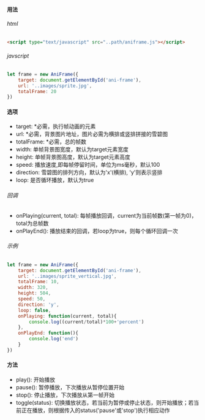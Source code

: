 #### 用法
###### html
```html
<script type="text/javascript" src="..path/aniframe.js"></script>
```
###### javscript
```javascript
let frame = new AniFrame({
    target: document.getElementById('ani-frame'),
    url: '..images/sprite.jpg',
    totalFrame: 20
})
```

#### 选项
* target: *必需，执行帧动画的元素
* url: *必需，背景图片地址，图片必需为横排或竖排拼接的雪碧图
* totalFrame: *必需，总的帧数
* width: 单帧背景图宽度，默认为target元素宽度
* height: 单帧背景图高度，默认为target元素高度
* speed: 播放速度,即每帧停留时间，单位为ms毫秒，默认100
* direction: 雪碧图的排列方向，默认为'x'(横排), 'y'则表示竖排
* loop: 是否循环播放，默认为true

###### 回调
* onPlaying(current, total): 每帧播放回调，current为当前帧数(第一帧为0)，total为总帧数
* onPlayEnd(): 播放结束的回调，若loop为true，则每个循环回调一次

###### 示例
```javascript
let frame = new AniFrame({
    target: document.getElementById('ani-frame'),
    url: '..images/sprite_vertical.jpg',
    totalFrame: 10,
    width: 320,
    height: 504,
    speed: 50,
    direction: 'y',
    loop: false,
    onPlaying: function(current, total){
        console.log((current/total)*100+'percent')
    },
    onPlayEnd: function(){
        console.log('end')
    }
})
```

#### 方法
* play(): 开始播放
* pause(): 暂停播放，下次播放从暂停位置开始
* stop(): 停止播放，下次播放从第一帧开始
* toggle(status): 切换播放状态，若当前为暂停或停止状态，则开始播放；若当前正在播放，则根据传入的status('pause'或'stop')执行相应动作

